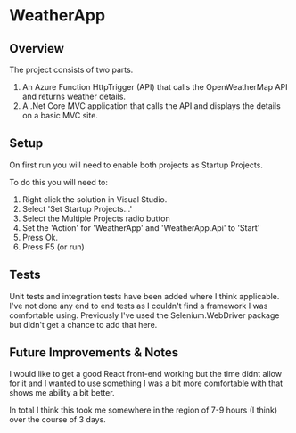 # WeatherApp

## Overview

The project consists of two parts.

1. An Azure Function HttpTrigger (API) that calls the OpenWeatherMap API and returns weather details.
2. A .Net Core MVC application that calls the API and displays the details on a basic MVC site.

## Setup

On first run you will need to enable both projects as Startup Projects. 

To do this you will need to:

1. Right click the solution in Visual Studio.
2. Select 'Set Startup Projects...'
3. Select the Multiple Projects radio button
4. Set the 'Action' for 'WeatherApp' and 'WeatherApp.Api' to 'Start'
5. Press Ok.
6. Press F5 (or run)

## Tests 

Unit tests and integration tests have been added where I think applicable. I've not done any end to end tests as I couldn't find a framework I was comfortable using. Previously I've used the Selenium.WebDriver package but didn't get a chance to add that here.

## Future Improvements & Notes

I would like to get a good React front-end working but the time didnt allow for it and I wanted to use something I was a bit more comfortable with that shows me ability a bit better. 

In total I think this took me somewhere in the region of 7-9 hours (I think) over the course of 3 days.